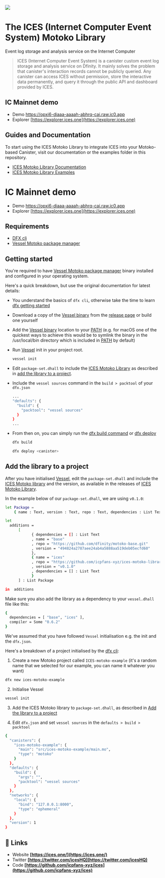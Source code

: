 ![](https://www.ices.one/logo.svg)

# The ICES (Internet Computer Event System) Motoko Library

Event log storage and analysis service on the Internet Computer

> ICES (Internet Computer Event System) is a canister custom event log storage and analysis service on Dfinity. It mainly solves the problem that canister's interaction records cannot be publicly queried. Any canister can access ICES without permission, store the interactive data permanently, and query it through the public API and dashboard provided by ICES.

## IC Mainnet demo
* Demo https://opxi6-diaaa-aaaah-abhrq-cai.raw.ic0.app
* Explorer [https://explorer.ices.one](https://explorer.ices.one)


## Guides and Documentation

To start using the ICES Motoko Library to integrate ICES into your Motoko-based Canister, visit our documentation or the examples folder in this repository.

- [ICES Motoko Library Documentation](https://doc.ices.one/)
- [ICES Motoko Library Examples](https://github.com/icpfans-xyz/ices/tree/main/example/motoko)

# IC Mainnet demo
* Demo https://opxi6-diaaa-aaaah-abhrq-cai.raw.ic0.app
* Explorer [https://explorer.ices.one](https://explorer.ices.one)


## Requirements

  - [DFX cli](https://smartcontracts.org/docs/quickstart/local-quickstart.html)
  - [Vessel Motoko package manager](https://github.com/dfinity/vessel) 

## Getting started

You're required to have [Vessel Motoko package manager](https://github.com/dfinity/vessel) binary installed and configured in your operating system.

Here's a quick breakdown, but use the original documentation for latest details:

- You understand the basics of `dfx cli`, otherwise take the time to learn [dfx getting started](https://smartcontracts.org/docs/quickstart/local-quickstart.html)

- Download a copy of the [Vessel binary](https://github.com/dfinity/vessel/releases) from the [release page](https://github.com/dfinity/vessel/releases) or build one yourself

- Add the [Vessel binary](https://github.com/dfinity/vessel/releases) location to your [PATH](https://en.wikipedia.org/wiki/PATH_(variable)) (e.g. for macOS one of the quickest ways to achieve this would be to symlink the binary in the /usr/local/bin directory which is included in [PATH](https://en.wikipedia.org/wiki/PATH_(variable)) by default)

- Run [Vessel](https://github.com/dfinity/vessel/releases) init in your project root.

  ```sh
  vessel init
  ```

- Edit `package-set.dhall` to include the [ICES Motoko Library](https://github.com/icpfans-xyz/ices-motoko-library) as described in [add the library to a project](#add-the-library-to-a-project).

- Include the `vessel sources` command in the `build > packtool` of your `dfx.json`

  ```sh
  ...
  "defaults": {
    "build": {
      "packtool": "vessel sources"
    }
  }
  ...
  ```

- From then on, you can simply run the [dfx build command](https://smartcontracts.org/docs/developers-guide/cli-reference/dfx-build.html) or [dfx deploy](https://smartcontracts.org/docs/developers-guide/cli-reference/dfx-deploy.html)

  ```sh
  dfx build
  ```
  
  ```sh
  dfx deploy <canister>
  ```

## Add the library to a project

After you have initialised [Vessel](https://github.com/dfinity/vessel), edit the `package-set.dhall` and include the [ICES Motoko library](https://github.com/icpfans-xyz/ices-motoko-library) and the version, as available in the releases of [ICES Motoko Library](https://github.com/icpfans-xyz/ices-motoko-library).

In the example below of our `package-set.dhall`, we are using `v0.1.0`:

```sh
let Package =
    { name : Text, version : Text, repo : Text, dependencies : List Text }

let
  additions =
      [
            { dependencies = [] : List Text
            , name = "base"
            , repo = "https://github.com/dfinity/motoko-base.git"
            , version = "494824a2787aee24ab4a5888aa519deb05ecfd60"
            },
            { name = "ices"
            , repo = "https://github.com/icpfans-xyz/ices-motoko-library"
            , version = "v0.1.0"
            , dependencies = [] : List Text
            }
      ] : List Package

in  additions
```
Make sure you also add the library as a dependency to your `vessel.dhall` file like this:
```sh
{
  dependencies = [ "base", "ices" ],
  compiler = Some "0.6.2"
}
```
We've assumed that you have followed `Vessel` initialisation e.g. the init and the `dfx.json`. 

Here's a breakdown of a project initialised by the [dfx cli](https://smartcontracts.org/docs/developers-guide/cli-reference.html):

1) Create a new Motoko project called `ICES-motoko-example` (it's a random name that we selected for our example, you can name it whatever you want)

  ```sh
  dfx new ices-motoko-example
  ```

2) Initialise Vessel

  ```sh
  vessel init
  ```

3) Add the ICES Motoko library to `package-set.dhall`, as described in [Add the library to a project](#add-the-library-to-a-project)

4) Edit `dfx.json` and set `vessel sources` in the `defaults > build > packtool`

  ```sh
  {
    "canisters": {
      "ices-motoko-example": {
        "main": "src/ices-motoko-example/main.mo",
        "type": "motoko"
      }
    },
    "defaults": {
      "build": {
        "args": "",
        "packtool": "vessel sources"
      }
    },
    "networks": {
      "local": {
        "bind": "127.0.0.1:8000",
        "type": "ephemeral"
      }
    },
    "version": 1
  }
  ```





## 🔗 Links

* Website **[https://ices.one/](https://ices.one/)**
* Twitter **[https://twitter.com/icesHQ](https://twitter.com/icesHQ)**
* Code **[https://github.com/icpfans-xyz/ices](https://github.com/icpfans-xyz/ices)**
